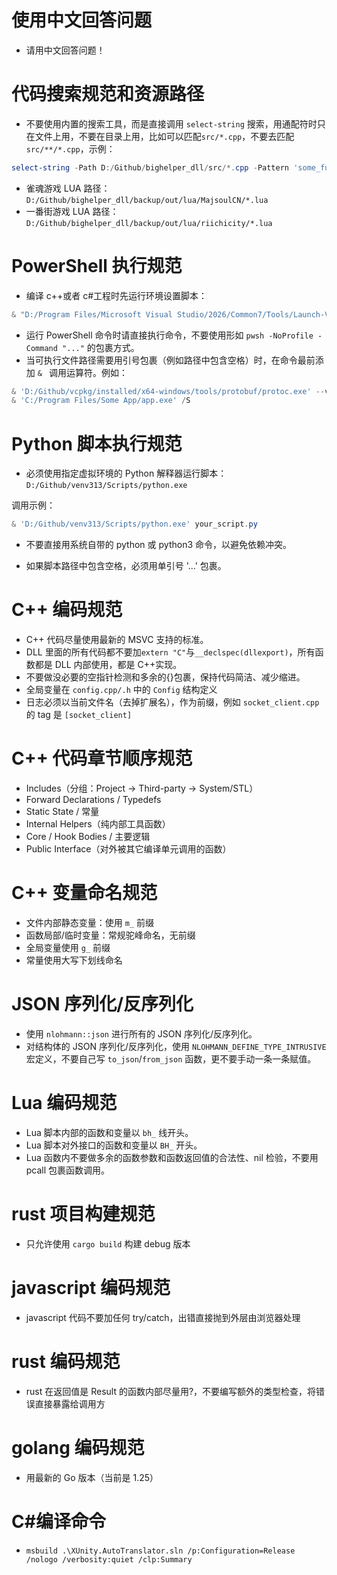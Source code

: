 # 使用中文回答问题

- 请用中文回答问题！

# 代码搜索规范和资源路径

- 不要使用内置的搜索工具，而是直接调用 `select-string` 搜索，用通配符时只在文件上用，不要在目录上用，比如可以匹配`src/*.cpp`，不要去匹配`src/**/*.cpp`，示例：

```powershell
select-string -Path D:/Github/bighelper_dll/src/*.cpp -Pattern 'some_function'
```

- 雀魂游戏 LUA 路径： `D:/Github/bighelper_dll/backup/out/lua/MajsoulCN/*.lua`
- 一番街游戏 LUA 路径： `D:/Github/bighelper_dll/backup/out/lua/riichicity/*.lua`

# PowerShell 执行规范

- 编译 c++或者 c#工程时先运行环境设置脚本：

```powershell
& "D:/Program Files/Microsoft Visual Studio/2026/Common7/Tools/Launch-VsDevShell.ps1" -Arch amd64 -HostArch amd64;Set-Location D:\Github\XUnity.AutoTranslator
```

- 运行 PowerShell 命令时请直接执行命令，不要使用形如 `pwsh -NoProfile -Command "..."` 的包裹方式。
- 当可执行文件路径需要用引号包裹（例如路径中包含空格）时，在命令最前添加 `& ` 调用运算符。例如：

```powershell
& 'D:/Github/vcpkg/installed/x64-windows/tools/protobuf/protoc.exe' --version
& 'C:/Program Files/Some App/app.exe' /S
```

# Python 脚本执行规范

- 必须使用指定虚拟环境的 Python 解释器运行脚本： `D:/Github/venv313/Scripts/python.exe`

调用示例：

```powershell
& 'D:/Github/venv313/Scripts/python.exe' your_script.py
```

- 不要直接用系统自带的 python 或 python3 命令，以避免依赖冲突。

- 如果脚本路径中包含空格，必须用单引号 '...' 包裹。

# C++ 编码规范

- C++ 代码尽量使用最新的 MSVC 支持的标准。
- DLL 里面的所有代码都不要加`extern "C"`与`__declspec(dllexport)`，所有函数都是 DLL 内部使用，都是 C++实现。
- 不要做没必要的空指针检测和多余的{}包裹，保持代码简洁、减少缩进。
- 全局变量在 `config.cpp/.h` 中的 `Config` 结构定义
- 日志必须以当前文件名（去掉扩展名），作为前缀，例如 `socket_client.cpp` 的 tag 是 `[socket_client]`

# C++ 代码章节顺序规范

- Includes（分组：Project -> Third-party -> System/STL）
- Forward Declarations / Typedefs
- Static State / 常量
- Internal Helpers（纯内部工具函数）
- Core / Hook Bodies / 主要逻辑
- Public Interface（对外被其它编译单元调用的函数）

# C++ 变量命名规范

- 文件内部静态变量：使用 `m_` 前缀
- 函数局部/临时变量：常规驼峰命名，无前缀
- 全局变量使用 `g_` 前缀
- 常量使用大写下划线命名

# JSON 序列化/反序列化

- 使用 `nlohmann::json` 进行所有的 JSON 序列化/反序列化。
- 对结构体的 JSON 序列化/反序列化，使用 `NLOHMANN_DEFINE_TYPE_INTRUSIVE` 宏定义，不要自己写 `to_json`/`from_json` 函数，更不要手动一条一条赋值。

# Lua 编码规范

- Lua 脚本内部的函数和变量以 `bh_` 线开头。
- Lua 脚本对外接口的函数和变量以 `BH_` 开头。
- Lua 函数内不要做多余的函数参数和函数返回值的合法性、nil 检验，不要用 pcall 包裹函数调用。

# rust 项目构建规范

- 只允许使用 `cargo build` 构建 debug 版本

# javascript 编码规范

- javascript 代码不要加任何 try/catch，出错直接抛到外层由浏览器处理

# rust 编码规范

- rust 在返回值是 Result 的函数内部尽量用?，不要编写额外的类型检查，将错误直接暴露给调用方

# golang 编码规范

- 用最新的 Go 版本（当前是 1.25）

# C#编译命令

- `msbuild .\XUnity.AutoTranslator.sln /p:Configuration=Release /nologo /verbosity:quiet /clp:Summary`
